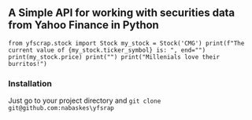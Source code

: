 ## A Simple API for working with securities data from Yahoo Finance in Python

`from yfscrap.stock import Stock
my_stock = Stock('CMG')
print(f"The current value of {my_stock.ticker_symbol} is: ", end="")
print(my_stock.price)
print("")
print("Millenials love their burritos!") `

### Installation

Just go to your project directory and
`git clone git@github.com:nabaskes\yfsrap`



